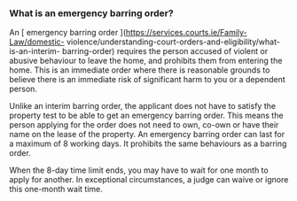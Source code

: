 ###  What is an emergency barring order?

An [ emergency barring order ](https://services.courts.ie/Family-Law/domestic-
violence/understanding-court-orders-and-eligibility/what-is-an-interim-
barring-order) requires the person accused of violent or abusive behaviour to
leave the home, and prohibits them from entering the home. This is an
immediate order where there is reasonable grounds to believe there is an
immediate risk of significant harm to you or a dependent person.

Unlike an interim barring order, the applicant does not have to satisfy the
property test to be able to get an emergency barring order. This means the
person applying for the order does not need to own, co-own or have their name
on the lease of the property. An emergency barring order can last for a
maximum of 8 working days. It prohibits the same behaviours as a barring
order.

When the 8-day time limit ends, you may have to wait for one month to apply
for another. In exceptional circumstances, a judge can waive or ignore this
one-month wait time.
